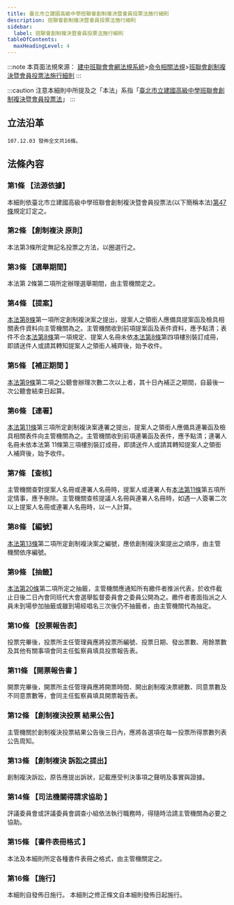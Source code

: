 ```yaml
---
title: 臺北市立建國高級中學班聯會創制複決暨會員投票法施行細則 
description: 班聯會創制複決暨會員投票法施行細則
sidebar:
  label: 班聯會創制複決暨會員投票法施行細則
tableOfContents:
  maxHeadingLevel: 4
---
```


:::note
本頁面法規來源：
[建中班聯會會網法規系統](https://ckhssc.wordpress.com/%e6%b3%95%e8%a6%8f%e7%b3%bb%e7%b5%b1/)\>[命令相關法規](https://ckhssc.wordpress.com/%e6%b3%95%e8%a6%8f%e5%91%bd%e4%bb%a4/)\>[班聯會創制複決暨會員投票法施行細則](https://drive.google.com/file/d/1T2j99gHZ8szOCgmcfwSFT-xMXz7whfUo/view?usp=sharing)
:::

:::caution
注意本細則中所提及之「本法」系指「[臺北市立建國高級中學班聯會創制複決暨會員投票法](/行政部門/創制複決暨會員投票法/)」
:::

## 立法沿革 
```
107.12.03 發佈全文共16條。 
```

## 法條內容

### 第1條 【法源依據】  
本細則依臺北市立建國高級中學班聯會創制複決暨會員投票法(以下簡稱本法)[第47條](/行政部門/創制複決暨會員投票法/#第47條施行細則)規定訂定之。 

### 第2條 【創制複決 原則】  

本法第3條所定無記名投票之方法，以圈選行之。 

### 第3條 【選舉期間】  

本法第 2條第二項所定辦理選舉期間，由主管機關定之。 

### 第4條 【提案】 

[本法第8條](/行政部門/創制複決暨會員投票法/#第8條提案)第一項所定創制複決案之提出，提案人之領銜人應備具提案函及檢具相關表件資料向主管機關為之。主管機關收到前項提案函及表件資料，應予點清；表件不合[本法第8條](/行政部門/創制複決暨會員投票法/#第8條提案)第一項規定、提案人名冊未依[本法第8條](/行政部門/創制複決暨會員投票法/#第8條提案)第四項樓別裝訂成冊，即請送件人或請其轉知提案人之領銜人補齊後，始予收件。 

### 第5條 【補正期間 】 

[本法第9條](/行政部門/創制複決暨會員投票法/#第9條審查)第二項之公聽會辦理次數二次以上者，其十日內補正之期間，自最後一次公聽會結束日起算。

### 第6條 【連署】 

[本法第11條](/行政部門/創制複決暨會員投票法/#第11條連署)第三項所定創制複決案連署之提出，提案人之領銜人應備具連署函及檢具相關表件向主管機關為之。主管機關收到前項連署函及表件，應予點清；連署人名冊未依本法第 11條第三項樓別裝訂成冊，即請送件人或請其轉知提案人之領銜人補齊後，始予收件。 

### 第7條 【查核】 

主管機關查對提案人名冊或連署人名冊時，提案人或連署人有[本法第11條](/行政部門/創制複決暨會員投票法/#第11條連署)第五項所定情事，應予刪除。主管機關查核提議人名冊與連署人名冊時，如遇一人簽署二次以上提案人名冊或連署人名冊時，以一人計算。 

### 第8條 【編號】 

[本法第13條](/行政部門/創制複決暨會員投票法/#第13條連署書之審核)第二項所定創制複決案之編號，應依創制複決案提出之順序，由主管機關依序編號。 

### 第9條 【抽籤】  

[本法第20條](/行政部門/創制複決暨會員投票法/#第20條贊成意見書或反對意見書)第二項所定之抽籤，主管機關應通知所有繳件者推派代表，於收件截止日後二日內會同班代大會選舉監督委員會之委員公開為之。繳件者書面指派之人員未到場參加抽籤或雖到場經唱名三次後仍不抽籤者，由主管機關代為抽定。 

### 第10條 【投票報告表】 

投票完畢後，投票所主任管理員應將投票所編號、投票日期、發出票數、用餘票數及其他有關事項會同主任監察員填具投票報告表。 

### 第11條 【開票報告書 】 

開票完畢後，開票所主任管理員應將開票時間、開出創制複決票總數、同意票數及不同意票數等，會同主任監察員填具開票報告表。 

### 第12條 【創制複決投票 結果公告】

主管機關於創制複決投票結果公告後三日內，應將各選項在每一投票所得票數列表公告周知。 

### 第13條 【創制複決 訴訟之提出】 

創制複決訴訟，原告應提出訴狀，記載應受判決事項之聲明及事實與證據。 

### 第14條 【司法機關得請求協助 】 

評議委員會或評議委員會調查小組依法執行職務時，得隨時洽請主管機關為必要之協助。 

### 第15條 【書件表冊格式 】 

本法及本細則所定各種書件表冊之格式，由主管機關定之。 

### 第16條 【施行】 

本細則自發佈日施行。 
本細則之修正條文自本細則發佈日起施行。 